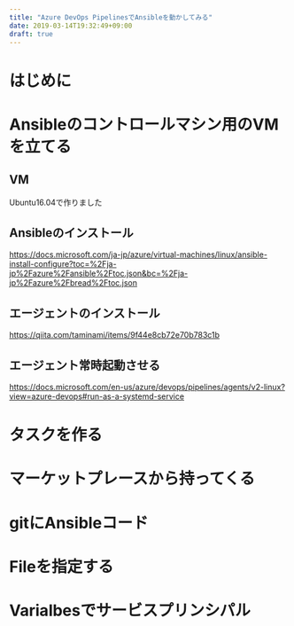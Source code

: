 ```yaml
---
title: "Azure DevOps PipelinesでAnsibleを動かしてみる"
date: 2019-03-14T19:32:49+09:00
draft: true
---
```


# はじめに

# Ansibleのコントロールマシン用のVMを立てる

## VM
Ubuntu16.04で作りました

## Ansibleのインストール
https://docs.microsoft.com/ja-jp/azure/virtual-machines/linux/ansible-install-configure?toc=%2Fja-jp%2Fazure%2Fansible%2Ftoc.json&bc=%2Fja-jp%2Fazure%2Fbread%2Ftoc.json

## エージェントのインストール
https://qiita.com/taminami/items/9f44e8cb72e70b783c1b

## エージェント常時起動させる
https://docs.microsoft.com/en-us/azure/devops/pipelines/agents/v2-linux?view=azure-devops#run-as-a-systemd-service

# タスクを作る

# マーケットプレースから持ってくる

# gitにAnsibleコード

# Fileを指定する

# Varialbesでサービスプリンシパル